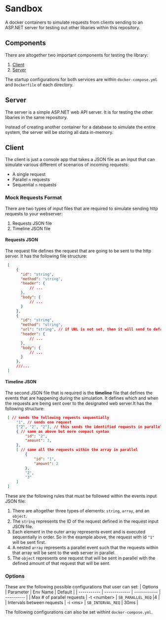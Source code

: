 # Sandbox

A docker containers to simulate requests from clients sending to an ASP.NET server for testing out other libaries within this repository.

## Components

There are altogether two important components for testing the library:

1. [Client](#client)
2. [Server](#server)

The startup configurations for both services are within `docker-compose.yml` and `Dockerfile` of each directory.

## Server

The server is a simple ASP.NET web API server. It is for testing the other libaries in the same repository.

Instead of creating another container for a database to simulate the entire system, the server will be storing all data in-memory.

## Client

The client is just a console app that takes a JSON file as an input that can simulate various different of scenarios of incoming requests:

- A single request
- Parallel `n` requests
- Sequential `n` requests

### Mock Requests Format

There are two types of input files that are required to simulate sending http requests to your webserver:

1. Requests JSON file
2. Timeline JSON file

#### Requests JSON

The request file defines the request that are going to be sent to the http server. It has the following file structure:

```json
 [
     {
       "id": "string",
       "method": "string",
       "header": {
           // ...
       },
       "body": {
           // ...
       }
     },
     {
       "id": "string",
       "method": "string",
       "url": "string", // if URL is not set, then it will send to default URL that is configured in appsettings.json
       "header": {
           // ...
       },
       "body": {
           // ...
       }
     },
     ///...
 ]
```

#### Timeline JSON

The second JSON file that is required is the **timeline** file that defines the events that are happening during the simulation. It defines which and when the requests are being sent over to the designated web server.It has the following structure:

```json
 [ // sends the following requests sequentially
     "1", // sends one request
     ["2", "2", "2"], // this sends the identified requests in parallel
     { // same as above but more compact syntax
         "id": "2",
         "amount": 3,
     },
     [ // same all the requests within the array in parallel
         {
             "id": "1",
             "amount": 2
         },
         "2",
         "3"
     ]
 ]
```

These are the following rules that must be followed within the events input JSON file:

1. There are altogether three types of elements: `string`, `array`, and an `object`.
2. The `string` represents the ID of the request defined in the request input JSON file.
3. Each element in the outer array represents event and is executed sequentially in order. So in the example above, the request with id `"1"` will be sent first.
4. A nested `array` represents a parallel event such that the requests within that array will be sent to the web server in parallel.
5. The `object` represents one request that will be sent in parallel with the defined amount of that request that will be sent.

### Options

These are the following possible configurations that user can set:
| Options     | Parameter     |  Env Name | Default |
| ----------- | ------------- | ------------ | ---------- |
| Max # of parallel requests      | -t \<number>   |  `SB_PARALLEL_REQ`        |4        |
| Intervals between requests    | -i \<ms>          | `SB_INTERVAL_REQ`        | 30ms        |

The following configurations can also be set withint `docker-compose.yml`.
